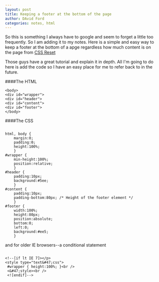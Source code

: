 ```yaml
---
layout: post
title: Keeping a footer at the bottom of the page
author: DAvid Ford
categories: notes, html
---
```

So this is something I always have to google and seem to forget a little too frequently. So I am adding it to my notes. Here is a simple and easy way to keep a footer at the bottom of a apge regardless how much content is on the page from [CSS Reset](http://www.cssreset.com/how-to-keep-footer-at-bottom-of-page-with-css)

Those guys have a great tutorial and explain it in depth. All I'm going to do here is add the code so I have an easy place for me to refer back to in the future.

####The HTML

~~~~
<body>
<div id="wrapper">
<div id="header">
<div id="content">
<div id="footer">
</body>
~~~~

####The CSS

~~~~

html, body {
    margin:0;
    padding:0;
    height:100%;
    }
#wrapper {
    min-height:100%;
    position:relative;
    }
#header {
    padding:10px;
    background:#5ee;
    }
#content {
    padding:10px;
    padding-bottom:80px; /* Height of the footer element */
    }
#footer {
    width:100%;
    height:80px;
    position:absolute;
    bottom:0;
    left:0;
    background:#ee5;
    }

~~~~

and for older IE browsers--a conditional statement

~~~~

<!--[if lt IE 7]></p>
<style type="text&#47;css">
 #wrapper { height:100%; }<br />
 <&#47;style><br />
 <![endif]-->

 ~~~~
